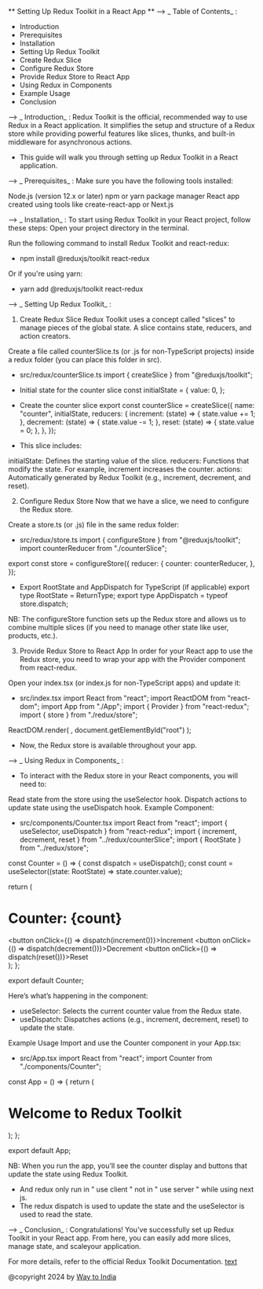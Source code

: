 ** Setting Up Redux Toolkit in a React App **
--> _ Table of Contents_ :

- Introduction
- Prerequisites
- Installation
- Setting Up Redux Toolkit
- Create Redux Slice
- Configure Redux Store
- Provide Redux Store to React App
- Using Redux in Components
- Example Usage
- Conclusion

--> _ Introduction_ :
Redux Toolkit is the official, recommended way to use Redux in a React application. It simplifies the setup and structure of a Redux store while providing powerful features like slices, thunks, and built-in middleware for asynchronous actions.

- This guide will walk you through setting up Redux Toolkit in a React application.

--> _ Prerequisites_ :
Make sure you have the following tools installed:

Node.js (version 12.x or later)
npm or yarn package manager
React app created using tools like create-react-app or Next.js

--> _ Installation_ :
To start using Redux Toolkit in your React project, follow these steps:
Open your project directory in the terminal.

Run the following command to install Redux Toolkit and react-redux:
- npm install @reduxjs/toolkit react-redux

Or if you're using yarn:
- yarn add @reduxjs/toolkit react-redux


--> _ Setting Up Redux Toolkit_ :
1. Create Redux Slice
Redux Toolkit uses a concept called "slices" to manage pieces of the global state. A slice contains state, reducers, and action creators.

Create a file called counterSlice.ts (or .js for non-TypeScript projects) inside a redux folder (you can place this folder in src).

- src/redux/counterSlice.ts
import { createSlice } from "@reduxjs/toolkit";

- Initial state for the counter slice
const initialState = {
  value: 0,
};

- Create the counter slice
export const counterSlice = createSlice({
  name: "counter",
  initialState,
  reducers: {
    increment: (state) => {
      state.value += 1;
    },
    decrement: (state) => {
      state.value -= 1;
    },
    reset: (state) => {
      state.value = 0;
    },
  },
});

- This slice includes:

initialState: Defines the starting value of the slice.
reducers: Functions that modify the state. For example, increment increases the counter.
actions: Automatically generated by Redux Toolkit (e.g., increment, decrement, and reset).

2. Configure Redux Store
Now that we have a slice, we need to configure the Redux store.

Create a store.ts (or .js) file in the same redux folder:

- src/redux/store.ts
import { configureStore } from "@reduxjs/toolkit";
import counterReducer from "./counterSlice";

export const store = configureStore({
  reducer: {
    counter: counterReducer,
  },
});

- Export RootState and AppDispatch for TypeScript (if applicable)
export type RootState = ReturnType<typeof store.getState>;
export type AppDispatch = typeof store.dispatch;

NB: The configureStore function sets up the Redux store and allows us to combine multiple slices (if you need
to manage other state like user, products, etc.).

3. Provide Redux Store to React App
In order for your React app to use the Redux store, you need to wrap your app with the Provider component from react-redux.

Open your index.tsx (or index.js for non-TypeScript apps) and update it:

- src/index.tsx
import React from "react";
import ReactDOM from "react-dom";
import App from "./App";
import { Provider } from "react-redux";
import { store } from "./redux/store";

ReactDOM.render(
  <Provider store={store}>
    <App />
  </Provider>,
  document.getElementById("root")
);

- Now, the Redux store is available throughout your app.


--> _ Using Redux in Components_ :
- To interact with the Redux store in your React components, you will need to:

Read state from the store using the useSelector hook.
Dispatch actions to update state using the useDispatch hook.
Example Component:

- src/components/Counter.tsx
import React from "react";
import { useSelector, useDispatch } from "react-redux";
import { increment, decrement, reset } from "../redux/counterSlice";
import { RootState } from "../redux/store";

const Counter = () => {
  const dispatch = useDispatch();
  const count = useSelector((state: RootState) => state.counter.value);

  return (
    <div>
      <h1>Counter: {count}</h1>
      <button onClick={() => dispatch(increment())}>Increment</button>
      <button onClick={() => dispatch(decrement())}>Decrement</button>
      <button onClick={() => dispatch(reset())}>Reset</button>
    </div>
  );
};

export default Counter;

Here’s what’s happening in the component:
- useSelector: Selects the current counter value from the Redux state.
- useDispatch: Dispatches actions (e.g., increment, decrement, reset) to update the state.

Example Usage
Import and use the Counter component in your App.tsx:

- src/App.tsx
import React from "react";
import Counter from "./components/Counter";

const App = () => {
  return (
    <div>
      <h1>Welcome to Redux Toolkit</h1>
      <Counter />
    </div>
  );
};

export default App;

NB: When you run the app, you’ll see the counter display and buttons that update the state using Redux Toolkit.
- And redux only run in " use client " not in " use server " while using next js.
- The redux dispatch is used to update the state and the useSelector is used to read the state.

--> _ Conclusion_ :
Congratulations! You've successfully set up Redux Toolkit in your React app. From here, you can easily add more slices, manage state, and scaleyour application.

For more details, refer to the official Redux Toolkit Documentation.
[text](https://redux-toolkit.js.org/tutorials/quick-start)

@copyright 2024 by [Way to India](https://waytoindia.com)
